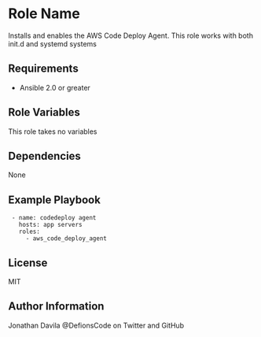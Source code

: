 Role Name
=========

Installs and enables the AWS Code Deploy Agent. This role works with both init.d and systemd systems

Requirements
------------

* Ansible 2.0 or greater

Role Variables
--------------

This role takes no variables

Dependencies
------------

None

Example Playbook
----------------

     - name: codedeploy agent 
       hosts: app servers 
       roles:
         - aws_code_deploy_agent


License
-------

MIT

Author Information
------------------

Jonathan Davila
@DefionsCode on Twitter and GitHub
